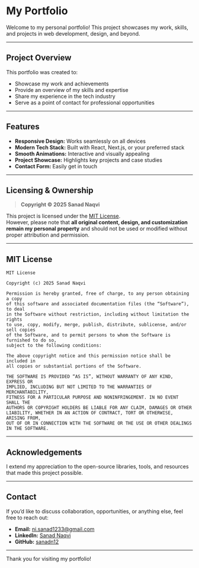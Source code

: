 
# My Portfolio

Welcome to my personal portfolio! This project showcases my work, skills, and projects in web development, design, and beyond.

---

##  Project Overview

This portfolio was created to:

- Showcase my work and achievements
- Provide an overview of my skills and expertise
- Share my experience in the tech industry
- Serve as a point of contact for professional opportunities

---

##  Features

- **Responsive Design:** Works seamlessly on all devices
- **Modern Tech Stack:** Built with React, Next.js, or your preferred stack
- **Smooth Animations:** Interactive and visually appealing
- **Project Showcase:** Highlights key projects and case studies
- **Contact Form:** Easily get in touch

---

##  Licensing & Ownership

> **Copyright © 2025 Sanad Naqvi**

This project is licensed under the [MIT License](#mit-license).  
However, please note that **all original content, design, and customization remain my personal property** and should not be used or modified without proper attribution and permission.

---

##  MIT License

```
MIT License

Copyright (c) 2025 Sanad Naqvi

Permission is hereby granted, free of charge, to any person obtaining a copy
of this software and associated documentation files (the “Software”), to deal
in the Software without restriction, including without limitation the rights
to use, copy, modify, merge, publish, distribute, sublicense, and/or sell copies
of the Software, and to permit persons to whom the Software is furnished to do so,
subject to the following conditions:

The above copyright notice and this permission notice shall be included in
all copies or substantial portions of the Software.

THE SOFTWARE IS PROVIDED “AS IS”, WITHOUT WARRANTY OF ANY KIND, EXPRESS OR
IMPLIED, INCLUDING BUT NOT LIMITED TO THE WARRANTIES OF MERCHANTABILITY,
FITNESS FOR A PARTICULAR PURPOSE AND NONINFRINGEMENT. IN NO EVENT SHALL THE
AUTHORS OR COPYRIGHT HOLDERS BE LIABLE FOR ANY CLAIM, DAMAGES OR OTHER
LIABILITY, WHETHER IN AN ACTION OF CONTRACT, TORT OR OTHERWISE, ARISING FROM,
OUT OF OR IN CONNECTION WITH THE SOFTWARE OR THE USE OR OTHER DEALINGS
IN THE SOFTWARE.
```

---

##  Acknowledgements

I extend my appreciation to the open-source libraries, tools, and resources that made this project possible.

---

##  Contact

If you’d like to discuss collaboration, opportunities, or anything else, feel free to reach out:

- **Email:** [ni.sanad1233@gmail.com](mailto:ni.sanad1233@gmail.com)
- **LinkedIn:** [Sanad Naqvi](https://www.linkedin.com/in/sanad-naqvi-687703256/)
- **GitHub:** [sanadn12](https://github.com/sanadn12)

---

Thank you for visiting my portfolio!
